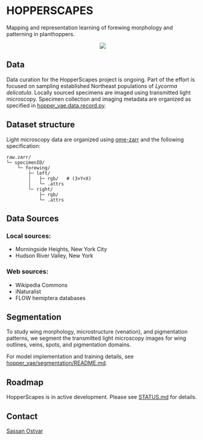 # HOPPERSCAPES
Mapping and representation learning of forewing morphology and patterning in planthoppers.

<p align="center">
<img src="assets/wings.gif", style="max-width: 300px;">
</p>

## Data
Data curation for the HopperScapes project is ongoing. Part of the effort is focused on sampling established Northeast populations of _Lycorma delicatula_. Locally sourced specimens are imaged using transmitted light microscopy. Specimen collection and imaging metadata are organized as specified in [hopper_vae.data.record.py](./hopper_vae/data/record.py).

## Dataset structure
Light microscopy data are organized using [ome-zarr](https://github.com/ome/ome-zarr-py) and the following specification:

    raw.zarr/
    └─ specimenID/                
        └─ forewing/
            ├─ left/                  
            │   ├─ rgb/   # (3×Y×X)
            │   └─ .attrs
            └─ right/
                ├─ rgb/
                └─ .attrs

## Data Sources
### Local sources:
- Morningside Heights, New York City
- Hudson River Valley, New York

### Web sources:

- Wikipedia Commons
- iNaturalist
- FLOW hemiptera databases

## Segmentation
To study wing morphology, microstructure (venation), and pigmentation patterns, we segment the transmitted light microscopy images for wing outlines, veins, spots, and pigmentation domains. 

For model implementation and training details, see [hopper_vae/segmentation/README.md](hopper_vae/segmentation/README.md).

## Roadmap

HopperScapes is in active development. Please see [STATUS.md](STATUS.md) for details.

## Contact
[Sassan Ostvar](sassanostvar.github.io)